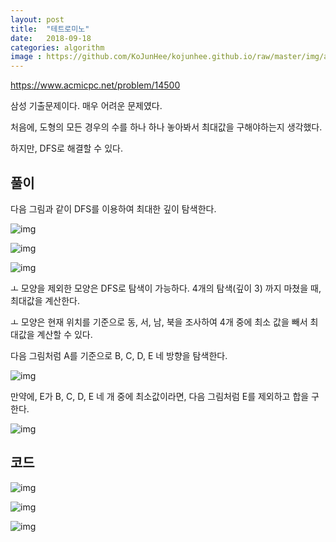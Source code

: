 ```yaml
---
layout: post
title:  "테트로미노"
date:   2018-09-18
categories: algorithm
image : https://github.com/KoJunHee/kojunhee.github.io/raw/master/img/algorithm.png
---
```


<https://www.acmicpc.net/problem/14500>

삼성 기출문제이다. 매우 어려운 문제였다. 

처음에, 도형의 모든 경우의 수를 하나 하나 놓아봐서 최대값을 구해야하는지 생각했다.

하지만, DFS로 해결할 수 있다.

## 풀이

다음 그림과 같이 DFS를 이용하여 최대한 깊이 탐색한다.

![img](https://github.com/KoJunHee/kojunhee.github.io/raw/master/img/ttr01.png)

![img](https://github.com/KoJunHee/kojunhee.github.io/raw/master/img/ttr02.png)

![img](https://github.com/KoJunHee/kojunhee.github.io/raw/master/img/ttr03.png)

ㅗ 모양을 제외한 모양은 DFS로 탐색이 가능하다. 4개의 탐색(깊이 3) 까지 마쳤을 때, 최대값을 계산한다. 

ㅗ 모양은 현재 위치를 기준으로 동, 서, 남, 북을 조사하여 4개 중에 최소 값을 빼서 최대값을 계산할 수 있다.

다음 그림처럼 A를 기준으로 B, C, D, E 네 방향을 탐색한다.

![img](https://github.com/KoJunHee/kojunhee.github.io/raw/master/img/ttr07.png)

만약에, E가 B, C, D, E 네 개 중에 최소값이라면, 다음 그림처럼 E를 제외하고 합을 구한다.

![img](https://github.com/KoJunHee/kojunhee.github.io/raw/master/img/ttr08.png)

## 코드

![img](https://github.com/KoJunHee/kojunhee.github.io/raw/master/img/ttr04.png)

![img](https://github.com/KoJunHee/kojunhee.github.io/raw/master/img/ttr05.png)

![img](https://github.com/KoJunHee/kojunhee.github.io/raw/master/img/ttr06.png)